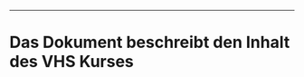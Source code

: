 ------------------------------------------------------------------------

Das Dokument beschreibt den Inhalt des VHS Kurses
=================================================
